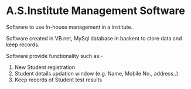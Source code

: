 # A.S.Institute Management Software 
Software to use In-house management in a institute. 

Software created in VB.net, MySql database in backent to store data and keep records. 

Software provide functionality such as:-
1. New Student registration 
2. Student details updation window (e.g. Name, Mobile No., address..)
3. Keep records of Student test results
